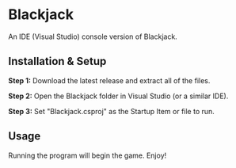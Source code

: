 # Blackjack
An IDE (Visual Studio) console version of Blackjack.

## Installation & Setup
**Step 1:**
Download the latest release and extract all of the files.

**Step 2:**
Open the Blackjack folder in Visual Studio (or a similar IDE).

**Step 3:**
Set "Blackjack.csproj" as the Startup Item or file to run.

## Usage
Running the program will begin the game. Enjoy!